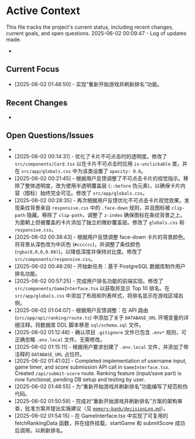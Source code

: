 # Active Context

  This file tracks the project's current status, including recent changes, current goals, and open questions.
  2025-06-02 00:09:47 - Log of updates made.

*

## Current Focus

* [2025-06-02 01:48:50] - 实现“重新开始游戏并刷新排名”功能。   

## Recent Changes

*   

## Open Questions/Issues

*
* [2025-06-02 00:14:31] - 优化了卡片不可点击时的透明度。修改了 `src/components/Card.tsx` 以在卡片不可点击时应用 `is-unclickable` 类，并在 `src/app/globals.css` 中为该类设置了 `opacity: 0.6`。
* [2025-06-02 00:21:45] - 根据用户反馈调整了不可点击卡片的视觉指示。移除了整体透明度，改为使用半透明覆盖层 (`::before` 伪元素)，以确保卡片内容（图标）始终完全可见。修改了 `src/app/globals.css`。
* [2025-06-02 00:28:35] - 再次根据用户反馈优化不可点击卡片视觉效果。发现条纹背景来自 `responsive.css` 中的 `.face-down` 规则，并且图标被 `clip-path` 隐藏。移除了 `clip-path`，调整了 `z-index` 确保图标在条纹背景之上。为面朝上但被覆盖的卡片添加了独立的微妙覆盖层。修改了 `globals.css` 和 `responsive.css`。
* [2025-06-02 00:38:43] - 根据用户反馈调整 face-down 卡片的背景颜色。将背景从深色改为中灰色 (`#cccccc`)，并调整了条纹颜色 (`rgba(0,0,0,0.08)`)，以降低深度并保持对比度。修改了 `src/components/responsive.css`。
* [2025-06-02 00:48:29] - 开始新任务：基于 PostgreSQL 数据库制作用户排名功能。
* [2025-06-02 00:57:25] - 完成用户排名功能的前端实现。修改了 `src/components/GameInterface.tsx` 以获取并显示 Top 10 排名。在 `src/app/globals.css` 中添加了布局和列表样式，将排名显示在游戏区域右侧。
* [2025-06-02 01:04:07] - 根据用户反馈调整：在 API 路由 (`src/app/api/ranking/route.ts`) 中添加了关于 `DATABASE_URL` 环境变量的详细注释。将数据库 DDL 脚本移至 `sql/schema.sql` 文件。
* [2025-06-02 01:12:48] - 确认项目 `.gitignore` 文件已包含 `.env*` 规则，可正确忽略 `.env.local` 文件。无需修改。
* [2025-06-02 01:15:11] - 根据用户要求创建了 `.env.local` 文件，并添加了带注释的 `DATABASE_URL` 占位符。
* [2025-06-02 01:41:02] - Completed implementation of username input, game timer, and score submission API call in `GameInterface.tsx`. Created `/api/submit-score` route. Ranking feature (input/save part) is now functional, pending DB setup and testing by user.
* [2025-06-02 01:48:55] - 为“重新开始游戏并刷新排名”功能编写了规范和伪代码。
* [2025-06-02 01:50:59] - 完成对“重新开始游戏并刷新排名”方案的架构审查，批准方案并提出实施建议（见 [`memory-bank/decisionLog.md`](memory-bank/decisionLog.md)）。
* [2025-06-02 01:54:15] - 在 GameInterface.tsx 中实现了可复用的 fetchRankingData 函数，并在组件挂载、startGame 和 submitScore 成功后调用，以刷新排名。